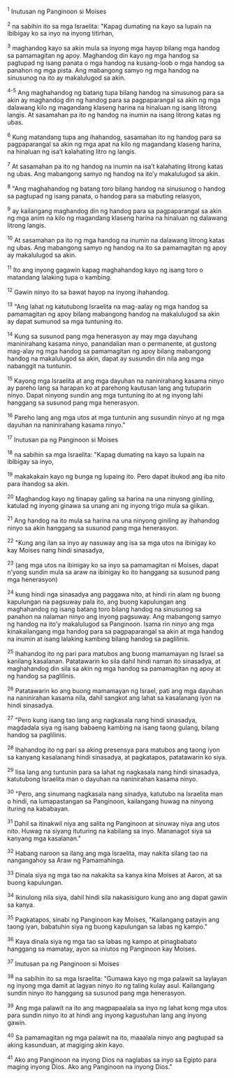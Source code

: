 <sup>1</sup>
Inutusan ng Panginoon si Moises 

<sup>2</sup>
na sabihin ito sa mga Israelita: "Kapag dumating na kayo sa lupain na ibibigay ko sa inyo na inyong titirhan, 

<sup>3</sup>
maghandog kayo sa akin mula sa inyong mga hayop bilang mga handog sa pamamagitan ng apoy. Maghandog din kayo ng mga handog sa pagtupad ng isang panata o mga handog na kusang-loob o mga handog sa panahon ng mga pista. Ang mabangong samyo ng mga handog na sinusunog na ito ay makalulugod sa akin.

<sup>4-5</sup>
Ang maghahandog ng batang tupa bilang handog na sinusunog para sa akin ay maghandog din ng handog para sa pagpaparangal sa akin ng mga dalawang kilo ng magandang klaseng harina na hinaluan ng isang litrong langis. At sasamahan pa ito ng handog na inumin na isang litrong katas ng ubas. 

<sup>6</sup>
Kung matandang tupa ang ihahandog, sasamahan ito ng handog para sa pagpaparangal sa akin ng mga apat na kilo ng magandang klaseng harina, na hinaluan ng isaʼt kalahating litro ng langis. 

<sup>7</sup>
At sasamahan pa ito ng handog na inumin na isaʼt kalahating litrong katas ng ubas. Ang mabangong samyo ng handog na itoʼy makalulugod sa akin. 

<sup>8</sup>
"Ang maghahandog ng batang toro bilang handog na sinusunog o handog sa pagtupad ng isang panata, o handog para sa mabuting relasyon, 

<sup>9</sup>
ay kailangang maghandog din ng handog para sa pagpaparangal sa akin ng mga anim na kilo ng magandang klaseng harina na hinaluan ng dalawang litrong langis. 

<sup>10</sup>
At sasamahan pa ito ng mga handog na inumin na dalawang litrong katas ng ubas. Ang mabangong samyo ng handog na ito sa pamamagitan ng apoy ay makalulugod sa akin. 

<sup>11</sup>
Ito ang inyong gagawin kapag maghahandog kayo ng isang toro o matandang lalaking tupa o kambing. 

<sup>12</sup>
Gawin ninyo ito sa bawat hayop na inyong ihahandog. 

<sup>13</sup>
"Ang lahat ng katutubong Israelita na mag-aalay ng mga handog sa pamamagitan ng apoy bilang mabangong handog na makalulugod sa akin ay dapat sumunod sa mga tuntuning ito. 

<sup>14</sup>
Kung sa susunod pang mga henerasyon ay may mga dayuhang maninirahang kasama ninyo, panandalian man o permanente, at gustong mag-alay ng mga handog sa pamamagitan ng apoy bilang mabangong handog na makalulugod sa akin, dapat ay susundin din nila ang mga nabanggit na tuntunin. 

<sup>15</sup>
Kayong mga Israelita at ang mga dayuhan na naninirahang kasama ninyo ay pareho lang sa harapan ko at parehong kautusan lang ang tutuparin ninyo. Dapat ninyong sundin ang mga tuntuning ito at ng inyong lahi hanggang sa susunod pang mga henerasyon. 

<sup>16</sup>
Pareho lang ang mga utos at mga tuntunin ang susundin ninyo at ng mga dayuhan na naninirahang kasama ninyo." 

<sup>17</sup>
Inutusan pa ng Panginoon si Moises 

<sup>18</sup>
na sabihin sa mga Israelita: "Kapag dumating na kayo sa lupain na ibibigay sa inyo, 

<sup>19</sup>
makakakain kayo ng bunga ng lupaing ito. Pero dapat ibukod ang iba nito para ihandog sa akin. 

<sup>20</sup>
Maghandog kayo ng tinapay galing sa harina na una ninyong giniling, katulad ng inyong ginawa sa unang ani ng inyong trigo mula sa giikan. 

<sup>21</sup>
Ang handog na ito mula sa harina na una ninyong giniling ay ihahandog ninyo sa akin hanggang sa susunod pang mga henerasyon. 

<sup>22</sup>
"Kung ang ilan sa inyo ay nasuway ang isa sa mga utos na ibinigay ko kay Moises nang hindi sinasadya, 

<sup>23</sup>
(ang mga utos na ibinigay ko sa inyo sa pamamagitan ni Moises, dapat nʼyong sundin mula sa araw na ibinigay ko ito hanggang sa susunod pang mga henerasyon) 

<sup>24</sup>
kung hindi nga sinasadya ang paggawa nito, at hindi rin alam ng buong kapulungan na pagsuway pala ito, ang buong kapulungan ang maghahandog ng isang batang toro bilang handog na sinusunog sa panahon na nalaman ninyo ang inyong pagsuway. Ang mabangong samyo ng handog na itoʼy makalulugod sa Panginoon. Isama rin ninyo ang mga kinakailangang mga handog para sa pagpaparangal sa akin at mga handog na inumin at isang lalaking kambing bilang handog sa paglilinis. 

<sup>25</sup>
Ihahandog ito ng pari para matubos ang buong mamamayan ng Israel sa kanilang kasalanan. Patatawarin ko sila dahil hindi naman ito sinasadya, at maghahandog din sila sa akin ng mga handog sa pamamagitan ng apoy at ng handog sa paglilinis. 

<sup>26</sup>
Patatawarin ko ang buong mamamayan ng Israel, pati ang mga dayuhan na naninirahan kasama nila, dahil sangkot ang lahat sa kasalanang iyon na hindi sinasadya. 

<sup>27</sup>
"Pero kung isang tao lang ang nagkasala nang hindi sinasadya, magdadala siya ng isang babaeng kambing na isang taong gulang, bilang handog sa paglilinis. 

<sup>28</sup>
Ihahandog ito ng pari sa aking presensya para matubos ang taong iyon sa kanyang kasalanang hindi sinasadya, at pagkatapos, patatawarin ko siya. 

<sup>29</sup>
Iisa lang ang tuntunin para sa lahat ng nagkasala nang hindi sinasadya, katutubong Israelita man o dayuhan na naninirahan kasama ninyo. 

<sup>30</sup>
"Pero, ang sinumang nagkasala nang sinadya, katutubo na Israelita man o hindi, na lumapastangan sa Panginoon, kailangang huwag na ninyong ituring na kababayan. 

<sup>31</sup>
Dahil sa itinakwil niya ang salita ng Panginoon at sinuway niya ang utos nito. Huwag na siyang ituturing na kabilang sa inyo. Mananagot siya sa kanyang mga kasalanan." 

<sup>32</sup>
Habang naroon sa ilang ang mga Israelita, may nakita silang tao na nangangahoy sa Araw ng Pamamahinga. 

<sup>33</sup>
Dinala siya ng mga tao na nakakita sa kanya kina Moises at Aaron, at sa buong kapulungan. 

<sup>34</sup>
Ikinulong nila siya, dahil hindi sila nakasisiguro kung ano ang dapat gawin sa kanya. 

<sup>35</sup>
Pagkatapos, sinabi ng Panginoon kay Moises, "Kailangang patayin ang taong iyan, babatuhin siya ng buong kapulungan sa labas ng kampo." 

<sup>36</sup>
Kaya dinala siya ng mga tao sa labas ng kampo at pinagbabato hanggang sa mamatay, ayon sa iniutos ng Panginoon kay Moises. 

<sup>37</sup>
Inutusan pa ng Panginoon si Moises 

<sup>38</sup>
na sabihin ito sa mga Israelita: "Gumawa kayo ng mga palawit sa laylayan ng inyong mga damit at lagyan ninyo ito ng taling kulay asul. Kailangang sundin ninyo ito hanggang sa susunod pang mga henerasyon. 

<sup>39</sup>
Ang mga palawit na ito ang magpapaalala sa inyo ng lahat kong mga utos para sundin ninyo ito at hindi ang inyong kagustuhan lang ang inyong gawin. 

<sup>40</sup>
Sa pamamagitan ng mga palawit na ito, maaalala ninyo ang pagtupad sa aking kasunduan, at magiging akin kayo. 

<sup>41</sup>
Ako ang Panginoon na inyong Dios na naglabas sa inyo sa Egipto para maging inyong Dios. Ako ang Panginoon na inyong Dios."